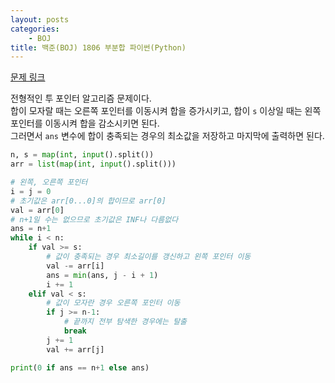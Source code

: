 ```yaml
---
layout: posts
categories:
    - BOJ
title: 백준(BOJ) 1806 부분합 파이썬(Python)
---
```


[문제 링크](https://www.acmicpc.net/problem/1806)

전형적인 투 포인터 알고리즘 문제이다.  
합이 모자랄 때는 오른쪽 포인터를 이동시켜 합을 증가시키고, 합이 `s` 이상일 때는 왼쪽 포인터를 이동시켜 합을 감소시키면 된다.  
그러면서 `ans` 변수에 합이 충족되는 경우의 최소값을 저장하고 마지막에 출력하면 된다.  

```python
n, s = map(int, input().split())
arr = list(map(int, input().split()))

# 왼쪽, 오른쪽 포인터
i = j = 0
# 초기값은 arr[0...0]의 합이므로 arr[0]
val = arr[0]
# n+1일 수는 없으므로 초기값은 INF나 다름없다
ans = n+1
while i < n:
    if val >= s:
        # 값이 충족되는 경우 최소길이를 갱신하고 왼쪽 포인터 이동
        val -= arr[i]
        ans = min(ans, j - i + 1)
        i += 1
    elif val < s:
        # 값이 모자란 경우 오른쪽 포인터 이동
        if j >= n-1:
            # 끝까지 전부 탐색한 경우에는 탈출
            break
        j += 1
        val += arr[j]

print(0 if ans == n+1 else ans)
```
